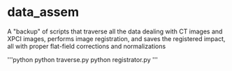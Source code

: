 # data_assem
A "backup" of scripts that traverse all the data dealing with CT images and XPCI images, performs image registration, and saves the registered impact, all with proper flat-field corrections and normalizations

'''python
python traverse.py
python registrator.py
'''
